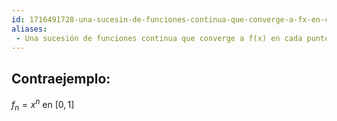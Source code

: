 ```yaml
---
id: 1716491728-una-sucesin-de-funciones-continua-que-converge-a-fx-en-cada-punto-no-implica-que-fx-sea-continua
aliases:
 - Una sucesión de funciones continua que converge a f(x) en cada punto, no implica que f(x) sea continua
---
```



## Contraejemplo:

$f_n = x^n$ en $[0,1]$